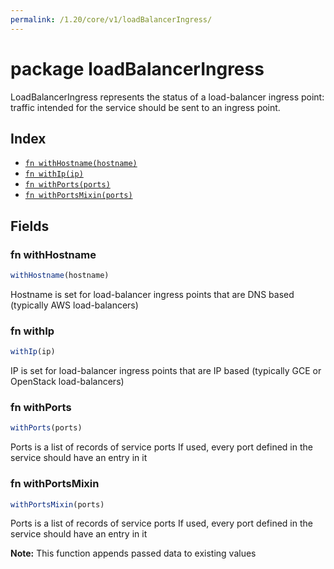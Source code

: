 ```yaml
---
permalink: /1.20/core/v1/loadBalancerIngress/
---
```


# package loadBalancerIngress

LoadBalancerIngress represents the status of a load-balancer ingress point: traffic intended for the service should be sent to an ingress point.

## Index

* [`fn withHostname(hostname)`](#fn-withhostname)
* [`fn withIp(ip)`](#fn-withip)
* [`fn withPorts(ports)`](#fn-withports)
* [`fn withPortsMixin(ports)`](#fn-withportsmixin)

## Fields

### fn withHostname

```ts
withHostname(hostname)
```

Hostname is set for load-balancer ingress points that are DNS based (typically AWS load-balancers)

### fn withIp

```ts
withIp(ip)
```

IP is set for load-balancer ingress points that are IP based (typically GCE or OpenStack load-balancers)

### fn withPorts

```ts
withPorts(ports)
```

Ports is a list of records of service ports If used, every port defined in the service should have an entry in it

### fn withPortsMixin

```ts
withPortsMixin(ports)
```

Ports is a list of records of service ports If used, every port defined in the service should have an entry in it

**Note:** This function appends passed data to existing values